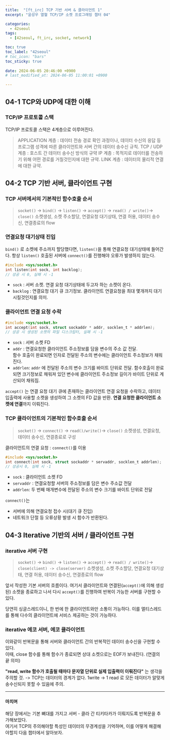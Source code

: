 ```yaml
---
title:  "[ft_irc] TCP 기반 서버 & 클라이언트 1"
excerpt: "윤성우 열혈 TCP/IP 소켓 프로그래밍 챕터 04"

categories:
  - 42seoul
tags:
  - [42seoul, ft_irc, socket, network]

toc: true
toc_label: "42seoul"
# toc_icon: "bars"
toc_sticky: true
 
date: 2024-06-05 20:46:00 +0900
# last_modified_at: 2024-06-05 11:00:01 +0900

---
```


## 04-1 TCP와 UDP에 대한 이해
### TCP/IP 프로토콜 스택
TCP/IP 프로토콜 스택은 4계층으로 이루어진다.

> APPLICATION 계층 : 데이터 전송 경로 확인 과정이나, 데이터 수신의 응답 등 프로그램 성격에 따른 클라이언트와 서버 간의 데이터 송수신 규칙.
> TCP / UDP 계층 : 호스트 간 데이터 송수신 방식의 규약
> IP 계층 : 목적지로 데이터를 전송하기 위해 어떤 경로를 거칠것인지에 대한 규약. 
> LINK 계층 : 데이터의 물리적 연결에 대한 규약.

## 04-2 TCP 기반 서버, 클라이언트 구현
### TCP 서버에서의 기본적인 함수호출 순서

> `socket()` -> `bind()` -> `listen()` -> `accept()` -> `read() / write()`-> `close()`
> 소켓생성, 소켓 주소할당, 연결요청 대기상태, 연결 허용, 데이터 송수신, 연결종료의 flow

### 연결요청 대기상태 진입
`bind()` 로 소켓에 주소까지 할당했다면, `listen()`을 통해 연결요청 대기상태에 들어간다.
항상 `listen()` 호출된 서버에 `connect()`를 진행해야 오류가 발생하지 않는다.

```c
#include <sys/socket.h>
int listen(int sock, int backlog);
// 성공 시 0, 실패 시 -1
```
* `sock` : 서버 소켓. 연결 요청 대기상태에 두고자 하는 소켓이 온다.
* `backlog` : 연결요청 대기 큐 크기정보. 클라이언트 연결요청을 최대 몇개까지 대기시킬것인지를 의미.

### 클라이언트 연결 요청 수락
```c
#include <sys/socket.h>
int accept(int sock, struct sockaddr * addr, socklen_t * addrlen);
// 성공 시 생성된 소켓의 파일 디스크립터, 실패 시 -1
```
* `sock` : 서버 소켓 FD
* `addr` : 연결요청한 클라이언트 주소정보를 담을 변수의 주소 값 전달.    
		함수 호출이 완료되면 인자로 전달된 주소의 변수에는 클라이언트 주소정보가 채워진다.
* `addrlen`: `addr` 에 전달된 주소의 변수 크기를 바이트 단위로 전달. 
		함수호출이 완료되면 크기정보로 채워져 있던 변수에 클라이언트 주소정보 길이가 바이트 단위로 계산되어 채워짐.

`accept()` 는 연결 요청 대기 큐에 존재하는 클라이언트 연결 요청을 수락하고, 데이터 입출력에 사용할 소켓을 생성하여 그 소켓의 FD 값을 반환.
**연결 요청한 클라이언트 소켓에 연결**까지 이뤄진다.


### TCP 클라이언트의 기본적인 함수호출 순서
> `socket()` -> `connect()` -> `read()/write()`-> `close()`
> 소켓생성, 연결요청, 데이터 송수신, 연결종료로 구성

클라이언트의 연결 요청 : `connect()`를 이용
```c
#include <sys/socket.h>
int connect(int sock, struct sockaddr * servaddr, socklen_t addrlen);
// 성공시 0, 실패 시 -1
```
* `sock` : 클라이언트 소켓 FD
* `servaddr` : 연결요청할 서버의 주소정보를 담은 변수 주소값 전달
* `addrlen`: 두 번째 매개변수에 전달된 주소의 변수 크기를 바이트 단위로 전달

`connect()`는 
- 서버에 의해 연결요청 접수 시(대기 큐 진입)
- 네트워크 단절 등 오류상황 발생 시
함수가 반환된다.

## 04-3 Iterative 기반의 서버 / 클라이언트 구현
### iterative 서버 구현

> `socket()` -> `bind()` -> `listen()` -> `accept()` -> `read() / write()`-> `close(client) -> close(server)`
> 소켓생성, 소켓 주소할당, 연결요청 대기상태, 연결 허용, 데이터 송수신, 연결종료의 flow

앞서 작성한 기본 서버의 흐름이다.
여기서 클라이언트와 연결된(`accept()`에 의해 생성된) 소켓을 종료하고 나서 다시 `accept()`를 진행하여 반복이 가능한 서버를 구현할 수 있다.

당연히 싱글스레드이니, 한 번에 한 클라이언트와만 소통이 가능하다. 이를 멀티스레드를 통해 다수의 클라이언트에 서비스 제공하는 것이 가능하다.

### iterative 에코 서버, 에코 클라이언트
이와같이 반복문을 통해 서버와 클라이언트 간의 반복적인 데이터 송수신을 구현할 수 있다.   
이때, close 함수를 통해 함수가 종료되면 상대 소켓으로는 EOF가 보내진다. (연결의 끝 의미)   

**"read, write 함수가 호출될 때마다 문자열 단위로 실제 입출력이 이뤄진다"** 는 생각을 주의할 것.
-> TCP는 데이터의 경계가 없다. 1write -> 1 read 로 모든 데이터가 알맞게 송수신되지 못할 수 있음에 주의.   

---
#### 마치며
해당 장에서는 기본 뼈대를 가지고 서버 - 클라 간 티키타카가 이뤄지도록 반복문을 추가해보았다.   
여기서 TCP의 주의해야할 특성인 데이터의 무경계성을 기억하며, 이를 어떻게 해결해야할지 다음 챕터에서 알아보자.   